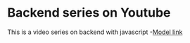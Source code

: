 # Backend series on Youtube

This is a video series on backend with javascript
-[Model link](https://app.eraser.io/workspace/YtPqZ1VogxGy1jzIDkzj)